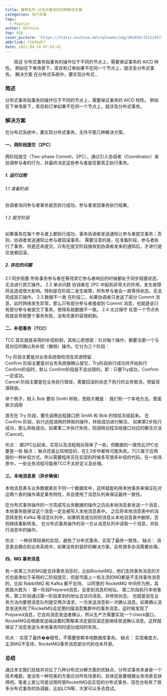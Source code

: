 ```yaml
---
title: 推荐系列-分布式事务的四种解决方案
categories: 热门文章
tags:
  - Popular
author: OSChina
top: 836
cover_picture: 'https://static.oschina.net/uploads/img/201910/15111457_wfos.jpg'
abbrlink: f2bfbdf7
date: 2021-04-14 07:54:42
---
```


&emsp;&emsp;简述 分布式事务指事务的操作位于不同的节点上，需要保证事务的 AICD 特性。 例如在下单场景下，库存和订单如果不在同一个节点上，就涉及分布式事务。 解决方案 在分布式系统中，要实现分布式...
<!-- more -->

                                                                                                                                                                                         
### 简述 
分布式事务指事务的操作位于不同的节点上，需要保证事务的 AICD 特性。 
例如在下单场景下，库存和订单如果不在同一个节点上，就涉及分布式事务。 
 
### 解决方案 
在分布式系统中，要实现分布式事务，无外乎那几种解决方案。 
 
#### 一、两阶段提交（2PC） 
两阶段提交（Two-phase Commit，2PC），通过引入协调者（Coordinator）来协调参与者的行为，并最终决定这些参与者是否要真正执行事务。 
 
##### 1. 运行过程 
 
###### 1.1 准备阶段 
协调者询问参与者事务是否执行成功，参与者发回事务执行结果。 
 
 
###### 1.2 提交阶段 
如果事务在每个参与者上都执行成功，事务协调者发送通知让参与者提交事务；否则，协调者发送通知让参与者回滚事务。 
需要注意的是，在准备阶段，参与者执行了事务，但是还未提交。只有在提交阶段接收到协调者发来的通知后，才进行提交或者回滚。 
 
 
##### 2. 存在的问题 
2.1 同步阻塞 所有事务参与者在等待其它参与者响应的时候都处于同步阻塞状态，无法进行其它操作。 
2.2 单点问题 协调者在 2PC 中起到非常大的作用，发生故障将会造成很大影响。特别是在阶段二发生故障，所有参与者会一直等待状态，无法完成其它操作。 
2.3 数据不一致 在阶段二，如果协调者只发送了部分 Commit 消息，此时网络发生异常，那么只有部分参与者接收到 Commit 消息，也就是说只有部分参与者提交了事务，使得系统数据不一致。 
2.4 太过保守 任意一个节点失败就会导致整个事务失败，没有完善的容错机制。 
 
#### 二、补偿事务（TCC） 
TCC 其实就是采用的补偿机制，其核心思想是：针对每个操作，都要注册一个与其对应的确认和补偿（撤销）操作。它分为三个阶段： 
 
  Try 阶段主要是对业务系统做检测及资源预留  
  Confirm 阶段主要是对业务系统做确认提交，Try阶段执行成功并开始执行 Confirm阶段时，默认 Confirm阶段是不会出错的。即：只要Try成功，Confirm一定成功。  
  Cancel 阶段主要是在业务执行错误，需要回滚的状态下执行的业务取消，预留资源释放。  
 
举个例子，假入 Bob 要向 Smith 转账，思路大概是： 我们有一个本地方法，里面依次调用 
 
 首先在 Try 阶段，要先调用远程接口把 Smith 和 Bob 的钱给冻结起来。 
 在 Confirm 阶段，执行远程调用的转账的操作，转账成功进行解冻。 
 如果第2步执行成功，那么转账成功，如果第二步执行失败，则调用远程冻结接口对应的解冻方法 (Cancel)。 
 
优点： 跟2PC比起来，实现以及流程相对简单了一些，但数据的一致性比2PC也要差一些 
缺点： 缺点还是比较明显的，在2,3步中都有可能失败。TCC属于应用层的一种补偿方式，所以需要程序员在实现的时候多写很多补偿的代码，在一些场景中，一些业务流程可能用TCC不太好定义及处理。 
 
#### 三、本地消息表（异步确保） 
本地消息表与业务数据表处于同一个数据库中，这样就能利用本地事务来保证在对这两个表的操作满足事务特性，并且使用了消息队列来保证最终一致性。 
 
 在分布式事务操作的一方完成写业务数据的操作之后向本地消息表发送一个消息，本地事务能保证这个消息一定会被写入本地消息表中。 
 之后将本地消息表中的消息转发到 Kafka 等消息队列中，如果转发成功则将消息从本地消息表中删除，否则继续重新转发。 
 在分布式事务操作的另一方从消息队列中读取一个消息，并执行消息中的操作。 
 
 
优点： 一种非常经典的实现，避免了分布式事务，实现了最终一致性。 
缺点： 消息表会耦合到业务系统中，如果没有封装好的解决方案，会有很多杂活需要处理。 
 
#### 四、MQ 事务消息 
有一些第三方的MQ是支持事务消息的，比如RocketMQ，他们支持事务消息的方式也是类似于采用的二阶段提交，但是市面上一些主流的MQ都是不支持事务消息的，比如 RabbitMQ 和 Kafka 都不支持。 
以阿里的 RocketMQ 中间件为例，其思路大致为： 
第一阶段Prepared消息，会拿到消息的地址。 第二阶段执行本地事务，第三阶段通过第一阶段拿到的地址去访问消息，并修改状态。 
也就是说在业务方法内要想消息队列提交两次请求，一次发送消息和一次确认消息。如果确认消息发送失败了RocketMQ会定期扫描消息集群中的事务消息，这时候发现了Prepared消息，它会向消息发送者确认，所以生产方需要实现一个check接口，RocketMQ会根据发送端设置的策略来决定是回滚还是继续发送确认消息。这样就保证了消息发送与本地事务同时成功或同时失败。 
 
优点： 实现了最终��致性，不需要依赖本地数据库事务。 
缺点： 实现难度大，主流MQ不支持，RocketMQ事务消息部分代码也未开源。 
 
### 总结 
通过本文我们总结并对比了几种分布式分解方案的优缺点，分布式事务本身是一个技术难题，是没有一种完美的方案应对所有场景的，具体还是要根据业务场景去抉择吧。笔者上家公司是试用阿里RocketMQ去实现的分布式事务，现在也有除了很多分布式事务的协调器，比如LCN等，大家可以多去尝试。
                                        